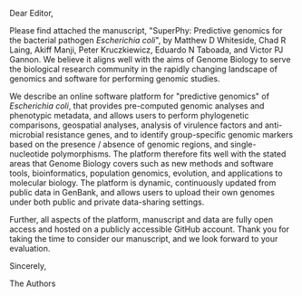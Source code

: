 Dear Editor,

Please find attached the manuscript, "SuperPhy: Predictive genomics for the bacterial pathogen _Escherichia coli_", by Matthew D Whiteside, Chad R Laing, Akiff Manji, Peter Kruczkiewicz, Eduardo N Taboada, and Victor PJ Gannon. We believe it aligns well with the aims of Genome Biology to serve the biological research community in the rapidly changing landscape of genomics and software for performing genomic studies. 

We describe an online software platform for "predictive genomics" of _Escherichia coli_, that provides pre-computed genomic analyses and phenotypic metadata, and allows users to perform phylogenetic comparisons, geospatial analyses, analysis of virulence factors and anti-microbial resistance genes, and to identify group-specific genomic markers based on the presence / absence of genomic regions, and single-nucleotide polymorphisms. The platform therefore  fits well with the stated areas that Genome Biology covers such as new methods and software tools, bioinformatics, population genomics, evolution, and applications to molecular biology. The platform is dynamic, continuously updated from public data in GenBank, and allows users to upload their own genomes under both public and private data-sharing settings. 

Further, all aspects of the platform, manuscript and data are fully open access and hosted on a publicly accessible GitHub account. Thank you for taking the time to consider our manuscript, and we look forward to your evaluation.

Sincerely,

The Authors
